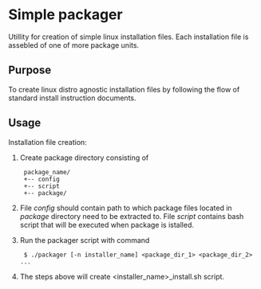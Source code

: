 Simple packager
===============

Utillity for creation of simple linux installation files. Each installation
file is assebled of one of more package units.

Purpose
-------
To create linux distro agnostic installation files by following the flow of
standard install instruction documents.


Usage
-----
Installation file creation:

1. Create package directory consisting of

		package_name/
		+-- config
		+-- script
		+-- package/

2. File _config_ should contain path to which package files located in
_package_ directory need to be extracted to. File _script_ contains bash
script that will be executed when package is istalled.

3. Run the packager script with command
		
		$ ./packager [-n installer_name] <package_dir_1> <package_dir_2> ...

4. The steps above will create <installer_name>_install.sh script.
